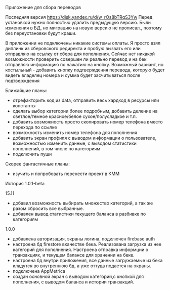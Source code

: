 

Приложение для сбора переводов

Последняя версия https://disk.yandex.ru/d/w_rOs8bTRqS3Yw
Перед установкой нужно полностью удалить предыдущую версию. Были изменения в БД, но миграцию на новую версию не прописал., поэтому без переустановки будут краши.

В приложении не подключены никакие системы оплаты. Я просто взял диплинк из сберовского редиректа и пробую вызвать его или отправляю на ссылку от сбера для пополнения. Сейчас нет никакой возможности проверить совершен ли реально перевод и на бек отправляю информацию по нажатию на кнопку. Возможный вариант, но костыльный - добавить кнопку подтверждения перевода, которую будет видеть владелец номера и сумма будет засчитываться после подтверждения

Ближайшие планы:
- отрефакторить код из data, отправить весь хардкод в ресурсы или константы
- сделать выбор категории более подробным, добавить деление на светлое/темное красное/белое сухое/полусладкое и т.п.
- добавить возможность просто скопировать номер телефона вместо перехода по ссылке
- возможность изменить номер телефона для пополнения
- добавить экран профиля с выводом информации о пользователе, возможностью изменить данные, с выводом статистики пополнений, в том числе по категориям
- подключить пуши

Скорее фантастичные планы:
- изучить и попробовать перенести проект в KMM

История
1.0.1-beta

15.11
- добавил возможность выбирать множество категорий, а так же разом сбросить все выбранные. 
- добавлен вывод статистики текущего баланса в разбивке по категориям



1.0.0

- добавлена авторизация, экраны логина, подключен firebase auth
- настроена бд firestore вкачестве бека. Реализована загрузка из нее категорий для пополнения. Настроена отправка информции о транзакциях, и текущем балансе для хранении на беке. 
- настроена бд внутри приложения, все данные загружаемые из бека кладутся во внутреннюю бд, а уже оттуда подается на экраны.
- подключена AppMetrica
- создан основной экран с выводом категорий,с кнопкой для пополнения, с выводом баланса и истории транзакций.